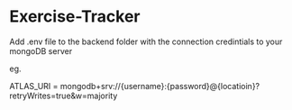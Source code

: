 # Exercise-Tracker

Add .env file to the backend folder with the connection credintials to your mongoDB server

eg.

ATLAS_URI = mongodb+srv://{username}:{password}@{locatioin}?retryWrites=true&w=majority
